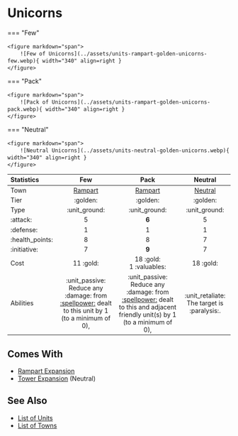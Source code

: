 # Unicorns

=== "Few"

    <figure markdown="span">
        ![Few of Unicorns](../assets/units-rampart-golden-unicorns-few.webp){ width="340" align=right }
    </figure>

=== "Pack"

    <figure markdown="span">
        ![Pack of Unicorns](../assets/units-rampart-golden-unicorns-pack.webp){ width="340" align=right }
    </figure>

=== "Neutral"

    <figure markdown="span">
        ![Neutral Unicorns](../assets/units-neutral-golden-unicorns.webp){ width="340" align=right }
    </figure>


| Statistics | Few | Pack | Neutral |
| :--- | :---: | :---: | :---: |
| Town | [Rampart](../towns/rampart.md) | [Rampart](../towns/rampart.md) | [Neutral](../towns/neutral.md) |
| Tier | :golden: | :golden: | :golden: |
| Type | :unit_ground: | :unit_ground: | :unit_ground: |
| :attack: | 5 | **6** | 5 |
| :defense: | 1 | 1 | 1 |
| :health_points: | 8 | 8 | 7 |
| :initiative: | 7 | **9** | 7 |
| Cost | 11 :gold: | 18 :gold:<br>1 :valuables: | 18 :gold: |
| Abilities | :unit_passive: Reduce any :damage: from [:spellpower:](../spells/index.md) dealt to this unit by 1 (to a minimum of 0), | :unit_passive: Reduce any :damage: from [:spellpower:](../spells/index.md) dealt to this and adjacent friendly unit(s) by 1 (to a minimum of 0), | :unit_retaliate: The target is :paralysis:. |


## Comes With

- [Rampart Expansion](../content.md)
- [Tower Expansion](../content.md) (Neutral)


## See Also

- [List of Units](index.md)
- [List of Towns](../towns/index.md)